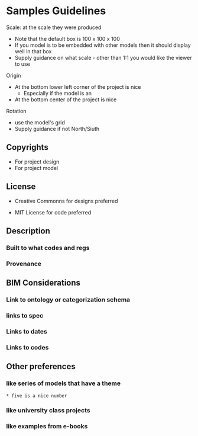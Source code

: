 Samples Guidelines
===

Scale: at the scale they were produced
* Note that the default box is 100 x 100 x 100
* If you model is to be embedded with other models then it should display well in that box
* Supply guidance on what scale - other than 1:1 you would like the viewer to use

Origin
* At the bottom lower left corner of the project is nice
	* Especially if the model is an 
* At the bottom center of the project is nice

Rotation
* use the model's grid
* Supply guidance if not North/Siuth


## Copyrights
* For project design
* For project model


## License

* Creative Commonns for designs preferred

* MIT License for code preferred

## Description

### Built to what codes and regs

### Provenance



## BIM Considerations

### Link to ontology or categorization schema

### links to spec

### Links to dates

### Links to codes



## Other preferences

### like series of models that have a theme
	* five is a nice number

### like university class projects

### like examples from e-books













